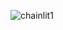 ![chainlit1](https://github.com/antima2001/Llama3/assets/118009457/ec5c54c2-c5fd-4a8a-8176-d9a6b4c3acd9)
